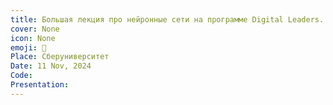 ```yaml
---
title: Большая лекция про нейронные сети на программе Digital Leaders. Модели, железо, данные, постановки задач, последние результаты.
cover: None
icon: None
emoji: 🧠
Place: Сберуниверситет
Date: 11 Nov, 2024
Code: 
Presentation: 
---
```


